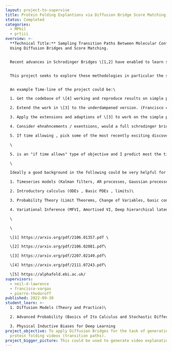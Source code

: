 ```yaml
---
layout: project-to-supervise
title: Protein Folding Explantions via Diffusion Bridge Score Matching
status: Completed
categories:
  - MPhil
  - prtiii
overview: >-
  **Technical Title:** Sampling Transition Paths Between Molecular Conformations
  Using Diffusion Bridges and Score Matching.


  R﻿ecent advances in Schrodinger Bridges \[1,2] have enabled to learn stochastic mappings between 2 probability distributions (p(x) and q(x)) such that the stochastic map (which is modelled by a diffusion / SDE) is regularised by some prior process (wether it be computational or physical).


  T﻿his project seeks to explore these methodologies in particular the simpler case studied in \[3] where both the source and the target distributions are modeled as point masses (dirac delta functions / measures). We seek to apply the approach in \[3] to sampling physically meaningful transition paths between two protein configurations as done in \[4]. Ideally we would aim to start working with simple/toy proteins and then move on to larger scale tasks where one of the protein configuraitions is a flat amino-acid and proteins produced by alpha fold, the end product would be to generate a video which gives a physicallly plausible folding process for alphafold \[5] predictions.


  A﻿n example Time-line of the project could be:\

  1﻿. Get the codebase of \[4] working and reproduce results on simple proteins.\

  2﻿. Extend the work in \[3] to the underdampened version. (Francisco can help with this)\

  3﻿. Apply the extensions and adaptions of \[3] to work on the simple proteins of \[4] and compare to \[4].\

  4﻿. Consider ehnahncements / exentsions, would a full schrodinger bridge work better here ? \

  5﻿. If time allowing , pick some of the most recently exciting discoveries from alphafold \[5] that have a known potential and try and see if we can get it working.\

  \

  5. is an "if time allows" type of objective and I predict most the time will be spent in 3. , succesful completion of 3 could lead to a publication at a top venue whilst 4. could have a broader impact on on the field. \

  \

  I﻿deally a good background in the following could be very helpful for this project:\

  1﻿. Timeseries models (Kalman filters, AR processes, Gaussian processes)\

  2﻿. Introductory calculus (ODEs , Basic PDEs , limits)\

  3. Probability Theory (Limit Theorems, Change of Variables, basic concentration inequalities e.g. Markov/Chebychev)\

  4﻿. Variational Inference (MFVI, Amortised VI, Deep hierarchical latent variable models)\

  \

  \

  \[﻿1] https://arxiv.org/pdf/2106.01357.pdf \

  \[﻿2] https://arxiv.org/pdf/2106.02081.pdf\

  \[﻿3] https://arxiv.org/pdf/2207.02149.pdf\

  \[﻿4] https://arxiv.org/pdf/2111.07243.pdf\

  \[﻿5] https://alphafold.ebi.ac.uk/
supervisors:
  - neil-d-lawrence
  - francisco-vargas
  - pierre-thodoroff
published: 2022-09-30
student_learn: >-
  1﻿. Diffusion Models (Theory and Practice)\

  2﻿. Advanced Probability (Basics of Ito Calculus and Stochastic Differential Equations)\

  3﻿. Physical Inductive Biases for Deep Learning
project_objective: T﻿o apply Diffusion Bridges for the task of generating
  protein folding videos (transition paths).
project_bigger_picture: T﻿his could be used to generate video explanations for Alpha Folds predictions.
---
```

